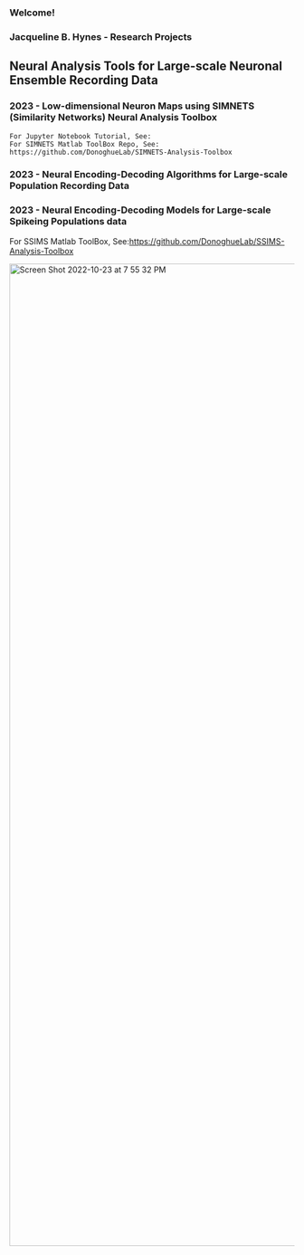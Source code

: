 ### Welcome! 
### Jacqueline B. Hynes - Research Projects

## Neural Analysis Tools for Large-scale Neuronal Ensemble Recording Data
  ### 2023 - Low-dimensional Neuron Maps using SIMNETS (Similarity Networks) Neural Analysis Toolbox 
    For Jupyter Notebook Tutorial, See: 
    For SIMNETS Matlab ToolBox Repo, See:  https://github.com/DonoghueLab/SIMNETS-Analysis-Toolbox

  ### 2023 - Neural Encoding-Decoding Algorithms for Large-scale Population Recording Data
    


### 2023 - Neural Encoding-Decoding Models for Large-scale Spikeing Populations data
For SSIMS Matlab ToolBox, See:https://github.com/DonoghueLab/SSIMS-Analysis-Toolbox


<img width="1737" alt="Screen Shot 2022-10-23 at 7 55 32 PM" src="https://user-images.githubusercontent.com/29176759/197424575-b2c940d1-7b19-4b47-a9ef-6082f6e24fa8.png">


